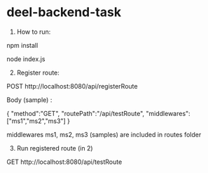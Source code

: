 # deel-backend-task

1. How to run:

npm install

node index.js

2. Register route:

POST http://localhost:8080/api/registerRoute


Body (sample) :

{
"method":"GET",
"routePath":"/api/testRoute",
"middlewares":["ms1","ms2","ms3"]
}

middlewares ms1, ms2, ms3 (samples) are included in routes folder

3. Run registered route (in 2)

GET http://localhost:8080/api/testRoute